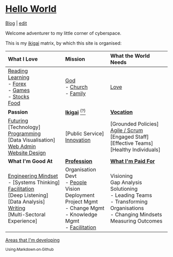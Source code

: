 # [Hello World](https://alwinwoo.github.io/)
[Blog](https://alwinwoo.github.io/blog) | [edit](https://github.com/alwinwoo/alwinwoo.github.io/edit/master/index.md)

Welcome adventurer to my little corner of cyberspace.

This is my [ikigai][] matrix, by which this site is organised:

What I Love             | Mission                                 | What the World Needs
:---                    | :---                                    | :---
[Reading][]<br>[Learning][]<br>- [Forex][]<br>- [Games][]<br>- [Stocks][]<br>[Food][]<br> | [God][]<br>- [Church][]<br>- [Family][]<br> | [Love][]<br>
**Passion** | **[Ikigai][]** [<sup>(?)</sup>][ikigai] | **[Vocation][linked]**
[Futuring][]<br>[Technology]<br>[Programming][]<br>[Data Visualisation]<br>[Web Admin][web_admin]<br>[Website Design][web_css] | [Public Service]<br>[Innovation][] | [Grounded Policies]<br>[Agile / Scrum][agile]<br>[Engaged Staff]<br>[Effective Teams]<br>[Healthy Individuals]
**What I'm Good At** | **[Profession][linked]** | **[What I'm Paid For][linked]**
[Engineering Mindset][eng]<br>- [Systems Thinking]<br>[Facilitation]<br>[Deep Listening]<br>[Data Analysis]<br>[Writing][]<br>[Multi-Sectoral Experience]<br> | Organisation Devt<br>- [People]<br>Vision Deployment<br>Project Mgmt<br>- Change Mgmt<br>- Knowledge Mgmt<br>- [Facilitation][]<br> | Visioning<br>Gap Analysis<br>Solutioning<br>- Leading Teams<br>- Transforming Organisations<br>- Changing Mindsets<br>Measuring Outcomes<br>

[Areas that I'm developing][learning]

[<sub>Using Markdown on Github</sub>][GH]

[agile]:        https://alwinwoo.github.io/pages/Agile.html         "Agile / Scrum"
[church]:       https://alwinwoo.github.io/pages/church.html        "Church"
[eng]:          https://alwinwoo.github.io/pages/engineering.html   "Engineering Mindset"
[facilitation]: https://alwinwoo.github.io/pages/facilitation.html  "Facilitation"
[family]:       https://alwinwoo.github.io/pages/family.html        "Family"
[food]:         https://alwinwoo.github.io/pages/food.html          "Food"
[forex]:        https://alwinwoo.github.io/pages/forex.html         "Forex"
[futuring]:     https://alwinwoo.github.io/pages/futuring.html         "Futuring"
[games]:        https://alwinwoo.github.io/pages/games.html         "Games"
[GH]:           https://alwinwoo.github.io/pages/github.html        "GitHub and Markdown"
[god]:          https://alwinwoo.github.io/pages/god.html           "God"
[ikigai]:       https://alwinwoo.github.io/pages/ikigai.html        "Ikigai"
[innovation]:   https://alwinwoo.github.io/pages/innovation.html    "Innovation"
[learning]:     https://alwinwoo.github.io/pages/learning.html      "Learning"
[love]:         https://alwinwoo.github.io/pages/love.html          "Love"
[people]:       https://alwinwoo.github.io/pages/people.html        "People"
[programming]:  https://alwinwoo.github.io/pages/programming.html   "Programming"
[reading]:      https://alwinwoo.github.io/pages/reading.html       "Reading"
[stocks]:       https://alwinwoo.github.io/stocks.html              "Stocks"
[web_admin]:    https://alwinwoo.github.io/pages/web_admin.html     "Web Administration / Server"
[web_css]:      https://alwinwoo.github.io/pages/web_css.html       "Web Design ie. CSS"
[writing]:      https://alwinwoo.github.io/pages/writing.html       "Writing"

[linked]:       https://sg.linkedin.com/in/alwinwoo                 "My LinkedIn Account"

